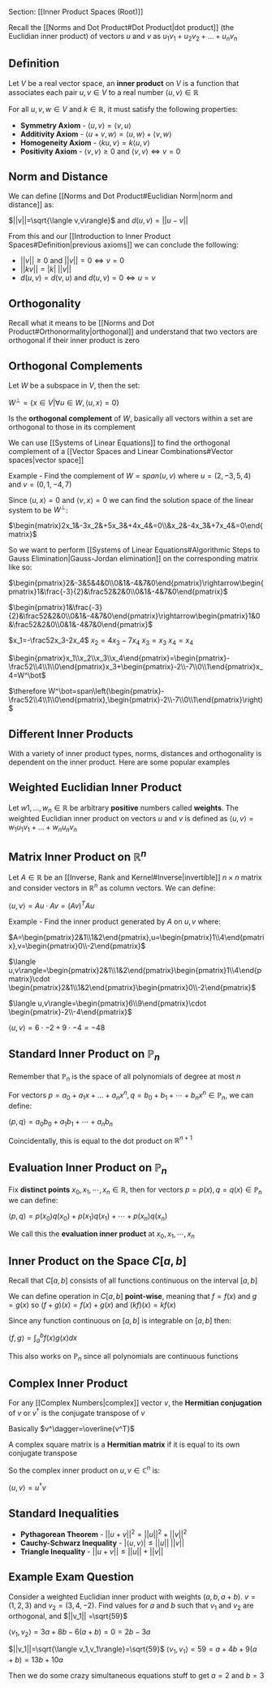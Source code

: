 Section: [[Inner Product Spaces (Root)]]

Recall the [[Norms and Dot Product#Dot Product|dot product]] (the Euclidian inner product) of vectors $u$ and $v$ as $u_1v_1+u_2v_2+\dots+u_nv_n$ 
## Definition

Let $V$ be a real vector space, an **inner product** on $V$ is a function that associates each pair $u,v\in V$ to a real number $\langle u,v\rangle\in\mathbb{R}$

For all $u,v,w\in V$ and $k\in\mathbb{R}$, it must satisfy the following properties:

- **Symmetry Axiom** - $\langle u,v\rangle=\langle v,u\rangle$
- **Additivity Axiom** - $\langle u+v,w\rangle=\langle u,w\rangle+\langle v,w\rangle$
- **Homogeneity Axiom** - $\langle ku,v\rangle=k\langle u,v\rangle$
- **Positivity Axiom** - $\langle v,v\rangle\geq0$ and $\langle v,v\rangle\iff v=0$
## Norm and Distance

We can define [[Norms and Dot Product#Euclidian Norm|norm and distance]] as:

$||v||=\sqrt{\langle v,v\rangle}$ and $d(u,v)=||u-v||$ 

From this and our [[Introduction to Inner Product Spaces#Definition|previous axioms]] we can conclude the following:

- $||v||\geq0$ and $||v||=0\iff v=0$
- $||kv||=|k|\;||v||$
- $d(u,v)=d(v,u)$ and $d(u,v)=0\iff u=v$
## Orthogonality

Recall what it means to be [[Norms and Dot Product#Orthonormality|orthogonal]] and understand that two vectors are orthogonal if their inner product is zero
## Orthogonal Complements

Let $W$ be a subspace in $V$, then the set:

$W^\bot=\{x\in V|\forall u\in W,\langle u,x\rangle=0\}$

Is the **orthogonal complement** of $W$, basically all vectors within a set are orthogonal to those in its complement

We can use [[Systems of Linear Equations]] to find the orthogonal complement of a [[Vector Spaces and Linear Combinations#Vector spaces|vector space]]

Example - Find the complement of $W=span(u,v)$ where $u=(2,-3,5,4)$ and $v=(0,1,-4,7)$

Since $\langle u,x\rangle=0$ and $\langle v,x\rangle=0$ we can find the solution space of the linear system to be $W^\bot$:

$\begin{matrix}2x_1&-3x_2&+5x_3&+4x_4&=0\\&x_2&-4x_3&+7x_4&=0\end{matrix}$

So we want to perform [[Systems of Linear Equations#Algorithmic Steps to Gauss Elimination|Gauss-Jordan elimination]] on the corresponding matrix like so:

$\begin{pmatrix}2&-3&5&4&0\\0&1&-4&7&0\end{pmatrix}\rightarrow\begin{pmatrix}1&\frac{-3}{2}&\frac52&2&0\\0&1&-4&7&0\end{pmatrix}$

$\begin{pmatrix}1&\frac{-3}{2}&\frac52&2&0\\0&1&-4&7&0\end{pmatrix}\rightarrow\begin{pmatrix}1&0&\frac52&2&0\\0&1&-4&7&0\end{pmatrix}$

$x_1=-\frac52x_3-2x_4$
$x_2=4x_3-7x_4$ 
$x_3=x_3$
$x_4=x_4$ 

$\begin{pmatrix}x_1\\x_2\\x_3\\x_4\end{pmatrix}=\begin{pmatrix}-\frac52\\4\\1\\0\end{pmatrix}x_3+\begin{pmatrix}-2\\-7\\0\\1\end{pmatrix}x_4=W^\bot$

$\therefore W^\bot=span\left(\begin{pmatrix}-\frac52\\4\\1\\0\end{pmatrix},\begin{pmatrix}-2\\-7\\0\\1\end{pmatrix}\right)$ 
## Different Inner Products

With a variety of inner product types, norms, distances and orthogonality is dependent on the inner product. Here are some popular examples
## Weighted Euclidian Inner Product

Let $w1,\dots,w_n\in\mathbb{R}$ be arbitrary **positive** numbers called **weights**. The weighted Euclidian inner product on vectors $u$ and $v$ is defined as $\langle u,v\rangle=w_1u_1v_1+\dots+w_nu_nv_n$
## Matrix Inner Product on $\mathbb{R}^n$

Let $A\in\mathbb{R}$ be an [[Inverse, Rank and Kernel#Inverse|invertible]] $n\times n$ matrix and consider vectors in $\mathbb{R}^n$ as column vectors. We can define:

$\langle u,v\rangle=Au\cdot Av=(Av)^TAu$

Example - Find the inner product generated by $A$ on $u,v$ where:

$A=\begin{pmatrix}2&1\\1&2\end{pmatrix},u=\begin{pmatrix}1\\4\end{pmatrix},v=\begin{pmatrix}0\\-2\end{pmatrix}$

$\langle u,v\rangle=\begin{pmatrix}2&1\\1&2\end{pmatrix}\begin{pmatrix}1\\4\end{pmatrix}\cdot \begin{pmatrix}2&1\\1&2\end{pmatrix}\begin{pmatrix}0\\-2\end{pmatrix}$ 

$\langle u,v\rangle=\begin{pmatrix}6\\9\end{pmatrix}\cdot \begin{pmatrix}-2\\-4\end{pmatrix}$

$\langle u,v\rangle=6\cdot-2+9\cdot-4=-48$
## Standard Inner Product on $\mathbb{P}_n$ 

Remember that $\mathbb{P}_n$ is the space of all polynomials of degree at most $n$

For vectors $p=a_0+a_1x+\dots+a_nx^n,q=b_0+b_1+\cdots+b_nx^n\in\mathbb{P}_n$, we can define:

$\langle p,q\rangle=a_0b_0+a_1b_1+\cdots+a_nb_n$

Coincidentally, this is equal to the dot product on $\mathbb{R}^{n+1}$
## Evaluation Inner Product on $\mathbb{P}_n$

Fix **distinct points** $x_0,x_1,\cdots,x_n\in\mathbb{R}$, then for vectors $p=p(x),q=q(x)\in\mathbb{P}_n$ we can define:

$\langle p,q\rangle=p(x_0)q(x_0)+p(x_1)q(x_1)+\cdots+p(x_n)q(x_n)$

We call this the **evaluation inner product** at $x_0,x_1,\cdots,x_n$
## Inner Product on the Space $C[a,b]$

Recall that $C[a,b]$ consists of all functions continuous on the interval $[a,b]$

We can define operation in $C[a,b]$ **point-wise**, meaning that $f=f(x)$ and $g=g(x)$ so $(f+g)(x)=f(x)+g(x)$ and $(kf)(x)=kf(x)$

Since any function continuous on $[a,b]$ is integrable on $[a,b]$ then:

$\langle f,g\rangle =\int^{b}_{a}f(x)g(x)dx$  

This also works on $\mathbb{P}_n$ since all polynomials are continuous functions
## Complex Inner Product

For any [[Complex Numbers|complex]] vector $v$, the **Hermitian conjugation** of $v$ or $v^\dagger$ is the conjugate transpose of $v$ 

Basically $v^\dagger=\overline{v^T}$

A complex square matrix is a **Hermitian matrix** if it is equal to its own conjugate transpose

So the complex inner product on $u,v\in\mathbb{C}^n$ is:

$\langle u,v\rangle = u^\dagger v$
## Standard Inequalities

- **Pythagorean Theorem** - $||u+v||^2=||u||^2+||v||^2$
- **Cauchy-Schwarz Inequality** - $|\langle u,v\rangle|\leq||u||\;||v||$
- **Triangle Inequality** - $||u+v||\leq||u||+||v||$
## Example Exam Question

Consider a weighted Euclidian inner product with weights $(a,b,a+b)$. $v=(1,2,3)$ and $v_2=(3,4,-2)$. Find values for $a$ and $b$ such that $v_1$ and $v_2$ are orthogonal, and $||v_1|| =\sqrt{59}$

$\langle v_1,v_2\rangle=3a+8b-6(a+b)=0=2b-3a$

$||v_1||=\sqrt{\langle v_1,v_1\rangle}=\sqrt{59}$
$\langle v_1,v_1\rangle=59=a+4b+9(a+b)=13b+10a$

Then we do some crazy simultaneous equations stuff to get $a=2$ and $b=3$



